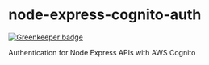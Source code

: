 # node-express-cognito-auth

[![Greenkeeper badge](https://badges.greenkeeper.io/nicholasgriffintn/node-express-cognito-auth.svg)](https://greenkeeper.io/)

Authentication for Node Express APIs with AWS Cognito

